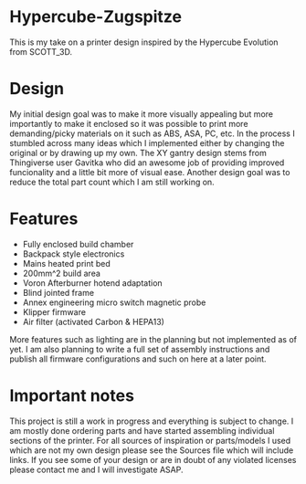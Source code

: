 # Hypercube-Zugspitze

This is my take on a printer design inspired by the Hypercube Evolution from SCOTT_3D.

# Design
My initial design goal was to make it more visually appealing but more importantly to make it enclosed so it was possible to print more demanding/picky materials on it such as ABS, ASA, PC, etc. 
In the process I stumbled across many ideas which I implemented either by changing the original or by drawing up my own.
The XY gantry design stems from Thingiverse user Gavitka who did an awesome job of providing improved funcionality and a little bit more of visual ease.
Another design goal was to reduce the total part count which I am still working on.

# Features
- Fully enclosed build chamber
- Backpack style electronics
- Mains heated print bed
- 200mm^2 build area
- Voron Afterburner hotend adaptation
- Blind jointed frame
- Annex engineering micro switch magnetic probe
- Klipper firmware
- Air filter (activated Carbon & HEPA13)

More features such as lighting are in the planning but not implemented as of yet. I am also planning to write a full set of assembly instructions and publish all firmware configurations and such on here at a later point. 

# Important notes
This project is still a work in progress and everything is subject to change. I am mostly done ordering parts and have started assembling individual sections of the printer. For all sources of inspiration or parts/models I used which are not my own design please see the Sources file which will include links. If you see some of your design or are in doubt of any violated licenses please contact me and I will investigate ASAP.
